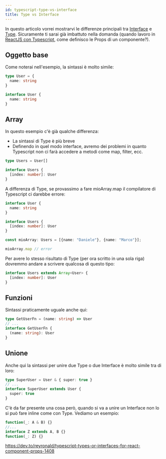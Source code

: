 ```yaml
---
id: typescript-type-vs-interface
title: Type vs Interface
---
```


In questo articolo vorrei mostrarvi le differenze principali tra <a href="https://danielecarta-docs.netlify.app/docs/typescript-interface">Interface</a> e <a href="https://danielecarta-docs.netlify.app/docs/typescript-type">Type</a>. Sicuramente ti sarai già imbattuto nella domanda (quando lavoro in <a href="https://danielecarta-docs.netlify.app/docs/typescript-reactjs">ReactJS con Typescript</a>, come definisco le Props di un componente?).

## Oggetto base

Come noterai nell'esempio, la sintassi è molto simile:

```ts
type User = {
  name: string
}

interface User {
  name: string
}
```

## Array

In questo esempio c'è già qualche differenza: 

- La sintassi di Type è più breve
- Definendo in quel modo interface, avremo dei problemi in quanto Typescript non ci farà accedere a metodi come map, filter, ecc.

```ts
type Users = User[]

interface Users {
  [index: number]: User
}
```

A differenza di Type, se provassimo a fare mioArray.map il compilatore di Typescript ci darebbe errore:

```ts
interface User {
  name: string
}

interface Users {
  [index: number]: User
}

const mioArray: Users = [{name: "Daniele"}, {name: "Marco"}];

mioArray.map // error
```

Per avere lo stesso risultato di Type (per ora scritto in una sola riga) dovremmo andare a scrivere qualcosa di questo tipo:

```ts
interface Users extends Array<User> {
  [index: number]: User
}
```

## Funzioni

Sintassi praticamente uguale anche qui:

```ts
type GetUserFn = (name: string) => User
// ...
interface GetUserFn {
  (name: string): User
}
```

## Unione

Anche qui la sintassi per unire due Type o due Interface è molto simile tra di loro:

```ts
type SuperUser = User & { super: true }
// ...
interface SuperUser extends User {
  super: true
}
```

C'è da far presente una cosa però, quando si va a unire un Interface non lo si può fare inline come con Type. Vediamo un esempio:

```ts
function(_: A & B) {}
//...
interface Z extends A, B {}
function(_: Z) {}
```

https://dev.to/reyronald/typescript-types-or-interfaces-for-react-component-props-1408
